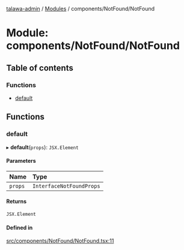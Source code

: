 [talawa-admin](../README.md) / [Modules](../modules.md) / components/NotFound/NotFound

# Module: components/NotFound/NotFound

## Table of contents

### Functions

- [default](components_NotFound_NotFound.md#default)

## Functions

### default

▸ **default**(`props`): `JSX.Element`

#### Parameters

| Name | Type |
| :------ | :------ |
| `props` | `InterfaceNotFoundProps` |

#### Returns

`JSX.Element`

#### Defined in

[src/components/NotFound/NotFound.tsx:11](https://github.com/chandel-aman/talawa-admin/blob/8321f36/src/components/NotFound/NotFound.tsx#L11)
